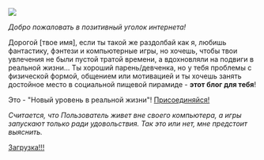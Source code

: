 <!--
Title: О Блоге
PostId: 9062000804558589435
Labels: Записи
Published: true
-->

![][01]

_Добро пожаловать в позитивный уголок интернета!_

Дорогой [твое имя], если ты такой же раздолбай как я, любишь фантастику, фэнтези и компьютерные игры, но хочешь, чтобы твои увлечения не были пустой тратой времени, а вдохновляли на подвиги в реальной жизни... Ты хороший парень/девченка, но у тебя проблемы с физической формой, общением или мотивацией и ты хочешь занять достойное место в социальной пищевой пирамиде - **этот блог для тебя**!

Это - "Новый уровень в реальной жизни"! [Присоединяйся!][join]

_Считается, что Пользователь живет вне своего компьютера, а игры запускают только ради удовольствия. Так это или нет, мне предстоит выяснить._

[Загрузка!!!][join]

[01]: https://cdn.jsdelivr.net/gh/pashkas/levelupblog_2/2022/07/11/01.jpg
[join]: https://t.me/life_levelup